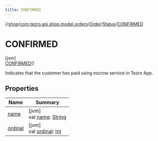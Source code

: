 ```yaml
---
title: CONFIRMED
---
```

//[shop](../../../../../index.html)/[com.tezro.api.shop.model.orders](../../../index.html)/[Order](../../index.html)/[Status](../index.html)/[CONFIRMED](index.html)



# CONFIRMED



[jvm]\
[CONFIRMED](index.html)()



Indicates that the customer has paid using escrow service in Tezro App.



## Properties


| Name | Summary |
|---|---|
| [name](../../-currency/-e-t-h/index.html#-372974862%2FProperties%2F-880856229) | [jvm]<br>val [name](../../-currency/-e-t-h/index.html#-372974862%2FProperties%2F-880856229): [String](https://kotlinlang.org/api/latest/jvm/stdlib/kotlin/-string/index.html) |
| [ordinal](../../-currency/-e-t-h/index.html#-739389684%2FProperties%2F-880856229) | [jvm]<br>val [ordinal](../../-currency/-e-t-h/index.html#-739389684%2FProperties%2F-880856229): [Int](https://kotlinlang.org/api/latest/jvm/stdlib/kotlin/-int/index.html) |

